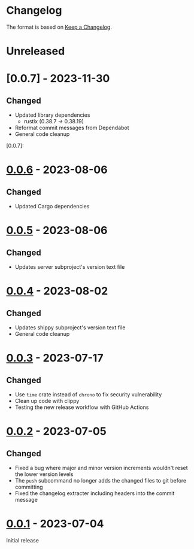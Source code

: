 # Changelog

The format is based on [Keep a Changelog][keep-a-changelog].

[keep-a-changelog]: https://keepachangelog.com/en/1.0.0/

# Unreleased

# [0.0.7] - 2023-11-30

## Changed
- Updated library dependencies
    - rustix (0.38.7 -> 0.38.19)
- Reformat commit messages from Dependabot
- General code cleanup

[0.0.7]:

# [0.0.6] - 2023-08-06

## Changed
- Updated Cargo dependencies

[0.0.6]: https://github.com/shipperstack/shipper/commit/d145a90b2cd815fc1587f6051361f4df74779dbc

# [0.0.5] - 2023-08-06

## Changed
- Updates server subproject's version text file

[0.0.5]: https://github.com/shipperstack/shipper/commit/db057287d281794fe196c7968559e0b3815ae928

# [0.0.4] - 2023-08-02

## Changed
- Updates shippy subproject's version text file
- General code cleanup

[0.0.4]: https://github.com/shipperstack/shipper/commit/5e7dad2b1249e143b935520c45fb679cf19bd493

# [0.0.3] - 2023-07-17

## Changed
- Use `time` crate instead of `chrono` to fix security vulnerability
- Clean up code with clippy
- Testing the new release workflow with GitHub Actions

[0.0.3]: https://github.com/shipperstack/shipper-release/compare/0.0.2...0.0.3

# [0.0.2] - 2023-07-05

## Changed

- Fixed a bug where major and minor version increments wouldn't reset the lower version levels
- The `push` subcommand no longer adds the changed files to git before committing
- Fixed the changelog extracter including headers into the commit message

[0.0.2]: https://github.com/shipperstack/shipper-release/compare/0.0.1...0.0.2

# [0.0.1] - 2023-07-04

Initial release

[0.0.1]: https://github.com/shipperstack/shipper-release/compare/0e062087e64e764672d496c792bdbafabd264b3b...0.0.1

